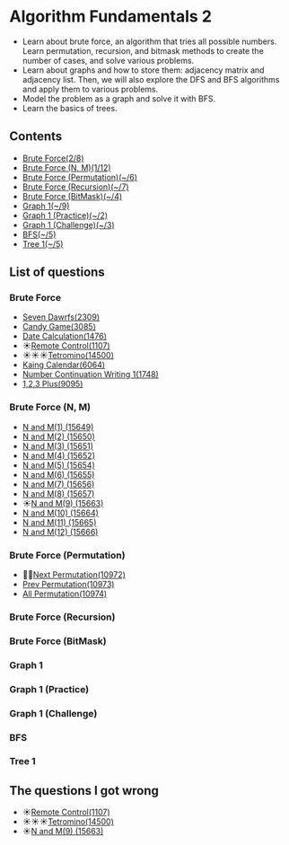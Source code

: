 Algorithm Fundamentals 2
============================================

- Learn about brute force, an algorithm that tries all possible numbers. Learn permutation, recursion, and bitmask methods to create the number of cases, and solve various problems.
- Learn about graphs and how to store them: adjacency matrix and adjacency list. Then, we will also explore the DFS and BFS algorithms and apply them to various problems.
- Model the problem as a graph and solve it with BFS.
- Learn the basics of trees.

Contents
--------------------

- [Brute Force(2/8)](#brute-force)   
- [Brute Force (N, M)(1/12)](#brute-force-n-m)
- [Brute Force (Permutation)(~/6)](#brute-force-permutation)
- [Brute Force (Recursion)(~/7)](#brute-force-recursion)
- [Brute Force (BitMask)(~/4)](#brute-force-bitmask)
- [Graph 1(~/9)](#graph-1)
- [Graph 1 (Practice)(~/2)](#graph-1-practice)
- [Graph 1 (Challenge)(~/3)](#graph-1-challenge)
- [BFS(~/5)](#bfs)
- [Tree 1(~/5)](#tree-1)

List of questions
------------

### Brute Force

- [Seven Dawrfs(2309)](https://github.com/yoru4890/coding_test/blob/main/baekjoon/algorithm_fundamentals_2/2309.md)
- [Candy Game(3085)](https://github.com/yoru4890/coding_test/blob/main/baekjoon/algorithm_fundamentals_2/3085.md)
- [Date Calculation(1476)](https://github.com/yoru4890/coding_test/blob/main/baekjoon/algorithm_fundamentals_2/1476.md)
- ☀️[Remote Control(1107)](https://github.com/yoru4890/coding_test/blob/main/baekjoon/algorithm_fundamentals_2/1107.md)
- ☀️☀️☀️[Tetromino(14500)](https://github.com/yoru4890/coding_test/blob/main/baekjoon/algorithm_fundamentals_2/14500.md)
- [Kaing Calendar(6064)](https://github.com/yoru4890/coding_test/blob/main/baekjoon/algorithm_fundamentals_2/6064.md)
- [Number Continuation Writing 1(1748)](https://github.com/yoru4890/coding_test/blob/main/baekjoon/algorithm_fundamentals_2/1748.md)
- [1,2,3 Plus(9095)](https://github.com/yoru4890/coding_test/blob/main/baekjoon/algorithm_fundamentals_2/9095.md)

### Brute Force (N, M)

- [N and M(1) (15649)](https://github.com/yoru4890/coding_test/blob/main/baekjoon/algorithm_fundamentals_2/15649.md)
- [N and M(2) (15650)](https://github.com/yoru4890/coding_test/blob/main/baekjoon/algorithm_fundamentals_2/15650.md)
- [N and M(3) (15651)](https://github.com/yoru4890/coding_test/blob/main/baekjoon/algorithm_fundamentals_2/15651.md)
- [N and M(4) (15652)](https://github.com/yoru4890/coding_test/blob/main/baekjoon/algorithm_fundamentals_2/15652.md)
- [N and M(5) (15654)](https://github.com/yoru4890/coding_test/blob/main/baekjoon/algorithm_fundamentals_2/15654.md)
- [N and M(6) (15655)](https://github.com/yoru4890/coding_test/blob/main/baekjoon/algorithm_fundamentals_2/15655.md)
- [N and M(7) (15656)](https://github.com/yoru4890/coding_test/blob/main/baekjoon/algorithm_fundamentals_2/15656.md)
- [N and M(8) (15657)](https://github.com/yoru4890/coding_test/blob/main/baekjoon/algorithm_fundamentals_2/15657.md)
- ☀️[N and M(9) (15663)](https://github.com/yoru4890/coding_test/blob/main/baekjoon/algorithm_fundamentals_2/15663.md)
- [N and M(10) (15664)](https://github.com/yoru4890/coding_test/blob/main/baekjoon/algorithm_fundamentals_2/15664.md)
- [N and M(11) (15665)](https://github.com/yoru4890/coding_test/blob/main/baekjoon/algorithm_fundamentals_2/15665.md)
- [N and M(12) (15666)](https://github.com/yoru4890/coding_test/blob/main/baekjoon/algorithm_fundamentals_2/15666.md)

### Brute Force (Permutation)

- 🌙🌙[Next Permutation(10972)](https://github.com/yoru4890/coding_test/blob/main/baekjoon/algorithm_fundamentals_2/10972.md)
- [Prev Permutation(10973)](https://github.com/yoru4890/coding_test/blob/main/baekjoon/algorithm_fundamentals_2/10973.md)
- [All Permutation(10974)](https://github.com/yoru4890/coding_test/blob/main/baekjoon/algorithm_fundamentals_2/10974.md)

### Brute Force (Recursion)

### Brute Force (BitMask)

### Graph 1

### Graph 1 (Practice)

### Graph 1 (Challenge)

### BFS

### Tree 1


The questions I got wrong
-------------

- ☀️[Remote Control(1107)](https://github.com/yoru4890/coding_test/blob/main/baekjoon/algorithm_fundamentals_2/1107.md)
- ☀️☀️☀️[Tetromino(14500)](https://github.com/yoru4890/coding_test/blob/main/baekjoon/algorithm_fundamentals_2/14500.md)
- ☀️[N and M(9) (15663)](https://github.com/yoru4890/coding_test/blob/main/baekjoon/algorithm_fundamentals_2/15663.md)

